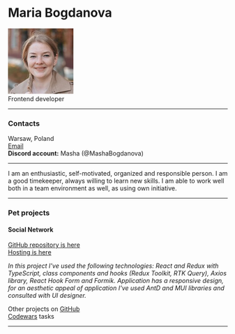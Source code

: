 # Maria Bogdanova  
![avatar](avatar.jpeg)  
Frontend developer  
***
### Contacts  
Warsaw, Poland  
[Email](mashabogdanoff@gmail.com)  
**Discord account:** Masha (@MashaBogdanova)
***
I am an enthusiastic, self-motivated, organized and responsible person.
I am a good timekeeper, always willing to learn new skills.
I am able to work well both in a team environment as well, as using own initiative.
***
### Pet projects
#### Social Network
[GitHub repository is here](https://github.com/MashaBogdanova/way-of-samuraj-project)  
[Hosting is here](https://mashabogdanova.github.io/it-kamasutra-project/)

*In this project I've used the following technologies: React and Redux with TypeScript,
class components and hooks (Redux Toolkit, RTK Query), Axios library, React Hook Form and Formik.
Application has a responsive design, for an aesthetic appeal of application I've used AntD and MUI
libraries and consulted with UI designer.*

Other projects on [GitHub](github.com/mashabogdanova)  
[Codewars](https://www.codewars.com/users/MashaBogdanova) tasks
***